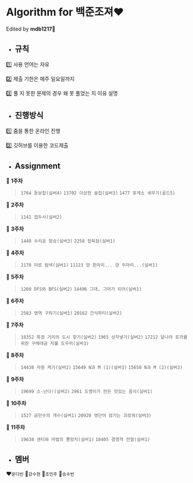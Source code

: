 # Algorithm for 백준조져:heart:

Edited by **mdb1217**:seedling:

- ## 규칙 

:one: 사용 언어는 자유

:two: 제출 기한은 매주 일요일까지

:three: 풀 지 못한 문제의 경우 왜 못 풀었는 지 이유 설명



- ## 진행방식

:one: 줌을 통한 온라인 진행

:two: 깃허브를 이용한 코드제출



- ## Assignment

:green_apple: **1주차**

> `1764 듣보잡(실버4)` `13702 이상한 술집(실버3)` `1477 휴게소 세우기(골드5)`

:green_apple: **2주차**
> `1141 접두사(실버2)`

:green_apple: **3주차**
> `1449 수리공 항승(실버3)` `2258 정육점(실버1)`

:green_apple: **4주차**
> `2178 미로 탐색(실버1)` `11123 양 한마리... 양 두마리...(실버1)`

:green_apple: **5주차**
> `1260 DFS와 BFS(실버2)` `14496 그대, 그머가 되어(실버1)`

:green_apple: **6주차**
> `2583 영역 구하기(실버1)` `20162 간식파티(실버2)`
 
:green_apple: **7주차**
> `18352 특정 거리의 도시 찾기(실버2)` `1965 상자넣기(실버2)` `17212 달나라 토끼를 위한 구매대금 지불 도우미(실버3)`

:green_apple: **8주차**
> `14430 자원 캐기(실버2)` `15649 N과 M (1)(실버3)` `15650 N과 M (2)(실버3)`

:green_apple: **9주차**
> `19699 소-난다!(실버2)` `2961 도영이가 만든 맛있는 음식(실버1)`

:green_apple: **10주차**
> `1527 금민수의 개수(실버1)` `20920 영단어 암기는 괴로워(실버3)`

:green_apple: **11주차**
> `19638 센티와 마법의 뿅망치(실버1)` `18405 경쟁적 전염(실버1)`

- ## 멤버

:heart:`문다빈`  :blue_heart:`강수현`  :green_heart:`조민주`  :purple_heart:`송수빈`
